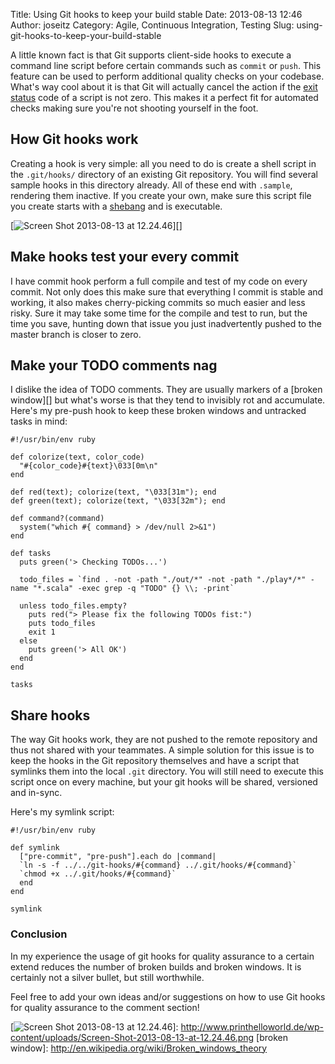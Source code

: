 Title: Using Git hooks to keep your build stable
Date: 2013-08-13 12:46
Author: joseitz
Category: Agile, Continuous Integration, Testing
Slug: using-git-hooks-to-keep-your-build-stable

A little known fact is that Git supports client-side hooks to execute a
command line script before certain commands such as `commit` or `push`.
This feature can be used to perform additional quality checks on your
codebase. What's way cool about it is that Git will actually cancel the
action if the [exit status][] code of a script is not zero. This makes
it a perfect fit for automated checks making sure you're not shooting
yourself in the foot.

<!--more-->

How Git hooks work
------------------

Creating a hook is very simple: all you need to do is create a shell
script in the `.git/hooks/` directory of an existing Git repository. You
will find several sample hooks in this directory already. All of these
end with `.sample`, rendering them inactive. If you create your own,
make sure this script file you create starts with a [shebang][] and is
executable.

[![Screen Shot 2013-08-13 at 12.24.46][]][]

Make hooks test your every commit
---------------------------------

I have commit hook perform a full compile and test of my code on every
commit. Not only does this make sure that everything I commit is stable
and working, it also makes cherry-picking commits so much easier and
less risky. Sure it may take some time for the compile and test to run,
but the time you save, hunting down that issue you just inadvertently
pushed to the master branch is closer to zero.

Make your TODO comments nag
---------------------------

I dislike the idea of TODO comments. They are usually markers of a
[broken window][] but what's worse is that they tend to invisibly rot
and accumulate. Here's my pre-push hook to keep these broken windows and
untracked tasks in mind:

~~~~ {.lang:ruby .decode:true title="pre-push"}
#!/usr/bin/env ruby

def colorize(text, color_code)
  "#{color_code}#{text}\033[0m\n"
end

def red(text); colorize(text, "\033[31m"); end
def green(text); colorize(text, "\033[32m"); end

def command?(command)
  system("which #{ command} > /dev/null 2>&1")
end

def tasks
  puts green('> Checking TODOs...')
  
  todo_files = `find . -not -path "./out/*" -not -path "./play*/*" -name "*.scala" -exec grep -q "TODO" {} \\; -print`

  unless todo_files.empty?
    puts red("> Please fix the following TODOs fist:")
    puts todo_files
    exit 1
  else
    puts green('> All OK')
  end
end
 
tasks
~~~~

Share hooks
-----------

The way Git hooks work, they are not pushed to the remote repository and
thus not shared with your teammates. A simple solution for this issue is
to keep the hooks in the Git repository themselves and have a script
that symlinks them into the local `.git` directory. You will still need
to execute this script once on every machine, but your git hooks will be
shared, versioned and in-sync.

Here's my symlink script:

~~~~ {.lang:ruby .decode:true title="symlinkThem.rb"}
#!/usr/bin/env ruby

def symlink
  ["pre-commit", "pre-push"].each do |command|
  `ln -s -f ../../git-hooks/#{command} ../.git/hooks/#{command}`
  `chmod +x ../.git/hooks/#{command}`
  end
end

symlink
~~~~

### Conclusion

In my experience the usage of git hooks for quality assurance to a
certain extend reduces the number of broken builds and broken windows.
It is certainly not a silver bullet, but still worthwhile.

Feel free to add your own ideas and/or suggestions on how to use Git
hooks for quality assurance to the comment section!

  [exit status]: http://en.wikipedia.org/wiki/Exit_status
  [shebang]: http://de.wikipedia.org/wiki/Shebang
  [Screen Shot 2013-08-13 at 12.24.46]: http://www.printhelloworld.de/wp-content/uploads/Screen-Shot-2013-08-13-at-12.24.46-300x232.png
  [![Screen Shot 2013-08-13 at 12.24.46][]]: http://www.printhelloworld.de/wp-content/uploads/Screen-Shot-2013-08-13-at-12.24.46.png
  [broken window]: http://en.wikipedia.org/wiki/Broken_windows_theory
